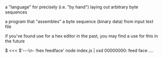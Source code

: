 a "language" for precisely (i.e. "by hand") laying out arbitrary byte sequences

a program that "assembles" a byte sequence (binary data) from input text file

if you've found use for a hex editor in the past, you may find a use for this in the future

  $ <<< $'---\n- !hex feedface' node index.js | xxd
  00000000: feed face                                ....
